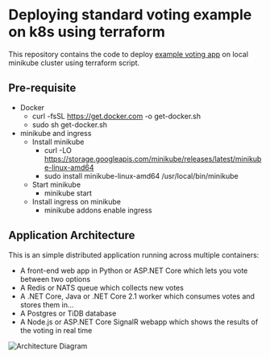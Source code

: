 # Deploying standard voting example on k8s using terraform

This repository contains the code to deploy [example voting app](https://github.com/dockersamples/example-voting-app) on local minikube cluster using terraform script.

## Pre-requisite
- Docker
  - curl -fsSL https://get.docker.com -o get-docker.sh
  - sudo sh get-docker.sh
- minikube and ingress
  - Install minikube
    - curl -LO https://storage.googleapis.com/minikube/releases/latest/minikube-linux-amd64
    - sudo install minikube-linux-amd64 /usr/local/bin/minikube
  - Start minikube
    - minikube start
  - Install ingress on minikube
    - minikube addons enable ingress

## Application Architecture
This is an simple distributed application running across multiple containers:
- A front-end web app in Python or ASP.NET Core which lets you vote between two options
- A Redis or NATS queue which collects new votes
- A .NET Core, Java or .NET Core 2.1 worker which consumes votes and stores them in…
- A Postgres or TiDB database
- A Node.js or ASP.NET Core SignalR webapp which shows the results of the voting in real time

![Architecture Diagram](https://raw.githubusercontent.com/dockersamples/example-voting-app/master/architecture.png)
